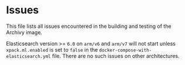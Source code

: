 # Issues

This file lists all issues encountered in the building and testing of the Archivy image.

Elasticsearch version >= `6.0` on `arm/v6` and `arm/v7` will not start unless `xpack.ml.enabled` is set to `false` in the `docker-compose-with-elasticsearch.yml` file. There are no such issues on other architectures.
